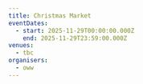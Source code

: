 ```yaml
---
title: Christmas Market
eventDates:
  - start: 2025-11-29T00:00:00.000Z
    end: 2025-11-29T23:59:00.000Z
venues:
  - tbc
organisers:
  - oww
---
```


